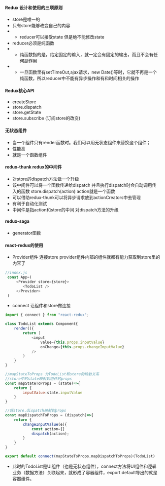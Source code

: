 #### Redux 设计和使用的三项原则
- store是唯一的
- 只有store能够改变自己的内容
- - reducer可以接受state 但是绝不能修改state
- reducer必须是纯函数
- - 纯函数指的是，给定固定的输入，就一定会有固定的输出，而且不会有任何副作用
- - 一旦函数里有setTimeOut,ajax请求，new Date()等时，它就不再是一个纯函数，所以reducer中不能有异步操作和有和时间相关的操作

#### Redux核心API
- createStore
- store.dispatch
- store.getState
- store.subscribe (订阅store的改变)

#### 无状态组件
- 当一个组件只有render函数时。我们可以用无状态组件来替换这个组件；
- 性能高
- 就是一个函数组件

#### redux-thunk redux的中间件
- 对store的dispatch方法做一个升级
- 该中间件可以将一个函数传递给dispatch 并且执行dispatch时会自动调用传入的函数 store.dispatch(action) action就是一个函数
- 可以借助redux-thunk可以将异步请求放到actionCreators中去管理
- 有利于自动化测试
- 中间件是指action和store的中间 对dispatch方法的升级

#### redux-saga
- generator函数

#### react-redux的使用
- Provider组件 连接store provider组件内部的组件就都有能力获取到store里的内容了
```js
//index.js
 const App=(
     <Provider store={store}>
        <TodoList />
     </Provider>
 )
```
- connect 让组件和store做连接
```js
import { connect } from "react-redux";

class TodoList extends Component{
    render(){
        return (
            <input 
                value={this.props.inputValue}
                onChange={this.props.changeInputValue}
            />
        )
    }
}

//mapStateToProps 为TodoList和store的映射关系 
//store中的state映射到组件的props
const mapStateToProps = (state)=>{
    return {
        inputValue:state.inputValue
    }
}

//将store.dispatch映射到props
const mapDispatchToProps = (dispatch)=>{
    return {
        changeInputValue(e){
            const action={}
            dispatch(action);
        }
    }
}

export default connect(mapStateToProps,mapDispatchToProps)(TodoList)

```
- 此时的TodoList是UI组件（也是无状态组件），connect方法将UI组件和逻辑业务（数据方法）关联起来，就形成了容器组件，export default导出的就是容器组件。
